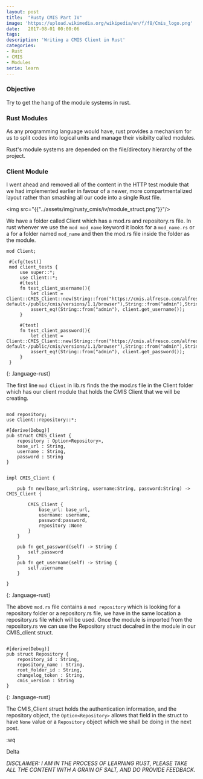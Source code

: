 ```yaml
---
layout: post
title:  "Rusty CMIS Part IV"
image: 'https://upload.wikimedia.org/wikipedia/en/f/f8/Cmis_logo.png'
date:   2017-08-01 00:00:06
tags:
description: 'Writing a CMIS Client in Rust'
categories:
- Rust
- CMIS
- Modules 
serie: learn
---
```


### Objective 

Try to get the hang of the module systems in rust.

### Rust Modules

As any programming language would have, rust provides a mechanism for us to split codes into logical units and manage their visibilty called modules.

Rust's module systems are depended on the file/directory hierarchy of the project.

### Client Module

I went ahead and removed all of the content in the HTTP test module that we had implemented earlier in favour of a newer, more compartmentalized layout rather than smashing all our code into a single Rust file.

<img src="{{"../assets/img/rusty_cmis/iv/module_struct.png"}}"/>

We have a folder called Client which has a mod.rs and repository.rs file. In rust whenver we use the `mod mod_name` keyword it looks for a `mod_name.rs` or a for a folder named `mod_name` and then the mod.rs file inside the folder as the module.

~~~
mod Client;

 #[cfg(test)]
 mod client_tests {
     use super::*;
     use Client::*;
     #[test]
     fn test_client_username(){
         let client = Client::CMIS_Client::new(String::from("https://cmis.alfresco.com/alfresco/api/-default-/public/cmis/versions/1.1/browser"),String::from("admin"),String::from("admin"));
         assert_eq!(String::from("admin"), client.get_username());
     }

     #[test]
     fn test_client_password(){
         let client = Client::CMIS_Client::new(String::from("https://cmis.alfresco.com/alfresco/api/-default-/public/cmis/versions/1.1/browser"),String::from("admin"),String::from("admin"));
         assert_eq!(String::from("admin"), client.get_password());
     }
 }
~~~
{: .language-rust}


 The first line `mod Client` in lib.rs finds the the mod.rs file in the Client folder which has our client module that holds the CMIS Client that we will be creating.


~~~

mod repository;
use Client::repository::*;

#[derive(Debug)]
pub struct CMIS_Client {
    repository : Option<Repository>,
    base_url : String,
    username : String,
    password : String
}


impl CMIS_Client {

    pub fn new(base_url:String, username:String, password:String) -> CMIS_Client {
    
        CMIS_Client {
            base_url: base_url,
            username: username,
            password:password,
            repository :None 
        }
    }

    pub fn get_password(self) -> String {
        self.password
    }
    pub fn get_username(self) -> String {
        self.username
    }
    
}

~~~
{: .language-rust}

The above `mod.rs` file contains a `mod repository` which is looking for a repository folder or a repository.rs file, we have in the same location a repository.rs file which will be used. Once the module is imported from the repository.rs we can use the Repository struct decalred in the module in our CMIS_client struct.

~~~

#[derive(Debug)]
pub struct Repository {
    repository_id : String,
    repository_name : String,
    root_folder_id : String,
    changelog_token : String,
    cmis_version : String
}

~~~
{: .language-rust}


The CMIS_Client struct holds the authentication information, and the repository object, the `Option<Repository>` allows that field in the struct to have `None` value or a `Repository` object which we shall be doing in the next post.


:wq

Delta

*DISCLAIMER: I AM IN THE PROCESS OF LEARNING RUST, PLEASE TAKE ALL THE CONTENT WITH A GRAIN OF SALT, AND DO PROVIDE FEEDBACK.*